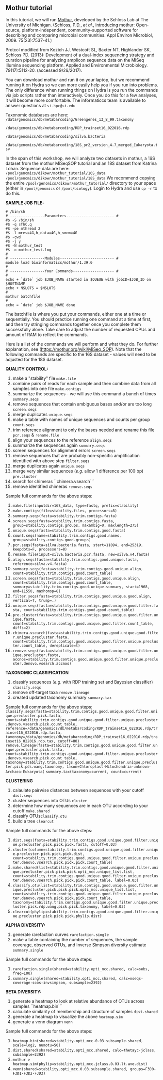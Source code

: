 ## Mothur tutorial

In this tutorial, we will run [Mothur](https://mothur.org/wiki/Main_Page), developed by the Schloss Lab at The University of Michigan. (Schloss, P.D., _et al._, Introducing mothur: Open-source, platform-independent, community-supported software for describing and comparing microbial communities. Appl Environ Microbiol, 2009. 75(23):7537-41.)

Protcol modified from Kozich JJ, Westcott SL, Baxter NT, Highlander SK, Schloss PD. (2013): Development of a dual-index sequencing strategy and curation pipeline for analyzing amplicon sequence data on the MiSeq Illumina sequencing platform. Applied and Environmental Microbiology. 79(17):5112-20. (accessed 9/26/2017).

You can download mothur and run it on your laptop, but we recommend running it on Hydra so we can more easily help you if you run into problems. The only difference when running things on Hydra is you run the commands via job scripts rather than interactively. Once you do this for a few analyses, it will become more comfortable. The informaticcs team is available to answer questions at ```si-hpc@si.edu```

Taxonomic databases are here: 
```/data/genomics/db/metabarcoding/Greengenes_13_8_99.taxonomy```

```/data/genomics/db/metabarcoding/RDP_trainset16_022016.rdp```

```/data/genomics/db/metabarcoding/silva.bacteria```

```/data/genomics/db/metabarcoding/18S_pr2_version_4.7_merged_Eukaryota.tsv```

In the span of this workshop, we will analyze two datasets in mothur, a 16S dataset from the mothur MiSeqSOP tutorial and an 18S dataset from Katrina Lohan. Sequence data are here:
```/pool/genomics/dikowr/mothur_tutorial/16S_data```
```/pool/genomics/dikowr/mothur_tutorial/18S_data```
We recommend copying the entire ```/pool/genomics/dikowr/mothur_tutorial/``` directory to your space (either in ```/pool/genomics``` or ```/pool/biology```). Login to Hydra and use ```cp -r``` to do this.

**SAMPLE JOB FILE:**
```
# /bin/sh
# ----------------Parameters---------------------- #
#$ -S /bin/sh
#$ -q sThC.q
#$ -pe mthread 2
#$ -l mres=4G,h_data=4G,h_vmem=4G
#$ -cwd
#$ -j y
#$ -N mothur_test
#$ -o mothur_test.log
#
# ----------------Modules------------------------- #
module load bioinformatics/mothur/1.39.0
#
# ----------------Your Commands------------------- #
#
echo + `date` job $JOB_NAME started in $QUEUE with jobID=$JOB_ID on $HOSTNAME
echo + NSLOTS = $NSLOTS
#
mothur batchfile
#
echo = `date` job $JOB_NAME done
```

The batchfile is where you put your commands, either one at a time or sequentially. You should practice running one command at a time at first, and then try stringing commands together once you complete them successfully alone. Take care to adjust the number of requested CPUs and amount of RAM to reflect the commands.

Here is a list of the commands we will perform and what they do. For further explanation, see (https://mothur.org/wiki/MiSeq_SOP). Note that the following commands are specific to the 16S dataset - values will need to be adjusted for the 18S dataset.

**QUALITY CONTROL:**
1. make a "stability" file ```make.file```
2. combine pairs of reads for each sample and then combine data from all samples into one file ```make.contigs```
3. summarize the sequences - we will use this command a bunch of times ```summary.seqs```
4. remove sequences that contain ambiguous bases and/or are too long ```screen.seqs```
5. merge duplicates ```unique.seqs```
6. make a table with names of unique sequences and counts per group ```count.seqs```
7. trim reference alignment to only the bases needed and rename this file ```pcr.seqs``` & ```rename.file```
8. align your sequences to the reference ```align.seqs```
9. summarize the sequences again ```summary.seqs```
10. screen sequences for alignment errors ```screen.seqs```
11. remove sequences that are probably non-specific amplification identified with above step ```filter.seqs``` 
12. merge duplicates again ```unique.seqs```
13. merge very similar sequences (_e.g._ allow 1 difference per 100 bp) ```pre.cluster```
14. search for chimeras ``chimera.vsearch```
15. remove identified chimeras ```remove.seqs```

Sample full commands for the above steps:
1. ```make.file(inputdir=16S_data, type=fastq, prefix=stability)```
2. ```make.contigs(file=stability.files, processors=8)```
3. ```summary.seqs(fasta=stability.trim.contigs.fasta)```
4. ```screen.seqs(fasta=stability.trim.contigs.fasta, group=stability.contigs.groups, maxambig=0, maxlength=275)```
5. ```unique.seqs(fasta=stability.trim.contigs.good.fasta)``` 
6. ```count.seqs(name=stability.trim.contigs.good.names, group=stability.contigs.good.groups)``` 
7. ```pcr.seqs(fasta=silva.bacteria.fasta, start=11894, end=25319, keepdots=F, processors=8)``` 
8. ```rename.file(input=silva.bacteria.pcr.fasta, new=silva.v4.fasta)```
9. ```align.seqs(fasta=stability.trim.contigs.good.unique.fasta, reference=silva.v4.fasta)```
10. ```summary.seqs(fasta=stability.trim.contigs.good.unique.align, count=stability.trim.contigs.good.count_table)``` 
11. ```screen.seqs(fasta=stability.trim.contigs.good.unique.align, count=stability.trim.contigs.good.count_table, summary=stability.trim.contigs.good.unique.summary, start=1968, end=11550, maxhomop=8)```
12. ```filter.seqs(fasta=stability.trim.contigs.good.unique.good.align, vertical=T, trump=.)``` 
13. ```unique.seqs(fasta=stability.trim.contigs.good.unique.good.filter.fasta, count=stability.trim.contigs.good.good.count_table)``` 
14. ```pre.cluster(fasta=stability.trim.contigs.good.unique.good.filter.unique.fasta, count=stability.trim.contigs.good.unique.good.filter.count_table, diffs=2)``` 
15. ```chimera.vsearch(fasta=stability.trim.contigs.good.unique.good.filter.unique.precluster.fasta, count=stability.trim.contigs.good.unique.good.filter.unique.precluster.count_table, dereplicate=t)```
16. ```remove.seqs(fasta=stability.trim.contigs.good.unique.good.filter.unique.precluster.fasta, accnos=stability.trim.contigs.good.unique.good.filter.unique.precluster.denovo.vsearch.accnos)```


**TAXONOMIC CLASSIFICATION**
1. classify sequences (_e.g._ with RDP training set and Bayesian classifier) ```classify.seqs```
2. remove off-target taxa ```remove.lineage```
3. created updated taxonomy summary ```summary.tax```

Sample full commands for the above steps:
```classify.seqs(fasta=stability.trim.contigs.good.unique.good.filter.unique.precluster.pick.fasta, count=stability.trim.contigs.good.unique.good.filter.unique.precluster.denovo.vsearch.pick.count_table, reference=/data/genomics/db/metabarcoding/RDP_trainset16_022016.rdp/trainset16_022016.rdp.fasta, taxonomy=/data/genomics/db/metabarcoding/RDP_trainset16_022016.rdp/trainset16_022016.rdp.tax, cutoff=80)```
```remove.lineage(fasta=stability.trim.contigs.good.unique.good.filter.unique.precluster.pick.fasta, count=stability.trim.contigs.good.unique.good.filter.unique.precluster.denovo.vsearch.pick.count_table, taxonomy=stability.trim.contigs.good.unique.good.filter.unique.precluster.pick.pds.wang.taxonomy, taxon=Chloroplast-Mitochondria-unknown-Archaea-Eukaryota)```
```summary.tax(taxonomy=current, count=current)```

**CLUSTERING**
1. calaulate pairwise distances between sequences with your cutoff ```dist.seqs```
2. cluster sequences into OTUs ```cluster```
3. determine how many sequences are in each OTU according to your cutoff ```make.shared```
4. classify OTUs```classify.otu```
5. build a tree ```clearcut```

Sample full commands for the above steps:
1. ```dist.seqs(fasta=stability.trim.contigs.good.unique.good.filter.unique.precluster.pick.pick.pick.fasta, cutoff=0.03)``` 
2. ```cluster(column=stability.trim.contigs.good.unique.good.filter.unique.precluster.pick.pick.pick.dist, count=stability.trim.contigs.good.unique.good.filter.unique.precluster.denovo.vsearch.pick.pick.pick.count_table)``` 
3. ```make.shared(list=stability.trim.contigs.good.unique.good.filter.unique.precluster.pick.pick.pick.opti_mcc.unique_list.list, count=stability.trim.contigs.good.unique.good.filter.unique.precluster.denovo.vsearch.pick.pick.pick.count_table, label=0.03)```
4. ```classify.otu(list=stability.trim.contigs.good.unique.good.filter.unique.precluster.pick.pick.pick.opti_mcc.unique_list.list, count=stability.trim.contigs.good.unique.good.filter.unique.precluster.denovo.vsearch.pick.pick.pick.count_table, taxonomy=stability.trim.contigs.good.unique.good.filter.unique.precluster.pick.rdp.wang.pick.pick.taxonomy, label=0.03)```
5. ```clearcut(phylip=stability.trim.contigs.good.unique.good.filter.unique.precluster.pick.pick.pick.phylip.dist)```

**ALPHA DIVERSITY:**
1. generate rarefaction curves ```rarefaction.single```
2. make a table containing the number of sequences, the sample coverage, observed OTUs, and Inverse Simpson diversity estimate ```summary.single```

Sample full commands for the above steps:
1. ```rarefaction.single(shared=stability.opti_mcc.shared, calc=sobs, freq=100)```
2. ```summary.single(shared=stability.opti_mcc.shared, calc=nseqs-coverage-sobs-invsimpson, subsample=2392)```

**BETA DIVERSITY:**
1. generate a heatmap to look at relative abundance of OTUs across samples ``heatmap.bin```
2. calculate similarity of membership and structure of samples ```dist.shared```
3. generate a heatmap to visualize the above ```heatmap.sim```
4. generate a venn diagram ```venn```

Sample full commands for the above steps:
1. ```heatmap.bin(shared=stability.opti_mcc.0.03.subsample.shared, scale=log2, numotu=50)```  
2. ```dist.shared(shared=stability.opti_mcc.shared, calc=thetayc-jclass, subsample=2392)```
3. ```mothur > heatmap.sim(phylip=stability.opti_mcc.jclass.0.03.lt.ave.dist)```
4. ```venn(shared=stability.opti_mcc.0.03.subsample.shared, groups=F3D0-F3D1-F3D2-F3D3)```